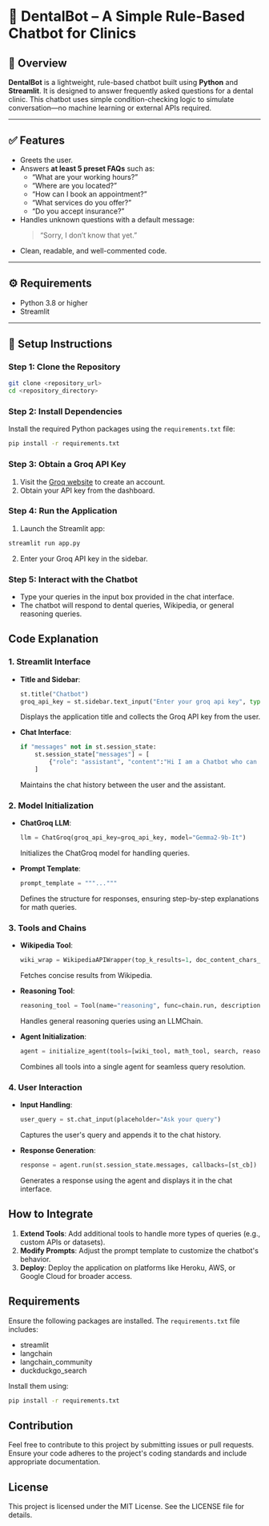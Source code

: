 # 🦷 DentalBot – A Simple Rule-Based Chatbot for Clinics

## 📝 Overview
**DentalBot** is a lightweight, rule-based chatbot built using **Python** and **Streamlit**. It is designed to answer frequently asked questions for a dental clinic. This chatbot uses simple condition-checking logic to simulate conversation—no machine learning or external APIs required.

---

## ✅ Features
- Greets the user.
- Answers **at least 5 preset FAQs** such as:
  - “What are your working hours?”
  - “Where are you located?”
  - “How can I book an appointment?”
  - “What services do you offer?”
  - “Do you accept insurance?”
- Handles unknown questions with a default message:  
  > “Sorry, I don’t know that yet.”
- Clean, readable, and well-commented code.

---

## ⚙️ Requirements
- Python 3.8 or higher
- Streamlit

---

## 🚀 Setup Instructions

### Step 1: Clone the Repository
```bash
git clone <repository_url>
cd <repository_directory>
```

### Step 2: Install Dependencies
Install the required Python packages using the `requirements.txt` file:
```bash
pip install -r requirements.txt
```

### Step 3: Obtain a Groq API Key
1. Visit the [Groq website](https://www.groq.com) to create an account.
2. Obtain your API key from the dashboard.

### Step 4: Run the Application
1. Launch the Streamlit app:
```bash
streamlit run app.py
```
2. Enter your Groq API key in the sidebar.

### Step 5: Interact with the Chatbot
- Type your queries in the input box provided in the chat interface.
- The chatbot will respond to dental queries, Wikipedia, or general reasoning queries.

## Code Explanation

### 1. **Streamlit Interface**
- **Title and Sidebar**:
  ```python
  st.title("Chatbot")
  groq_api_key = st.sidebar.text_input("Enter your groq api key", type="password")
  ```
  Displays the application title and collects the Groq API key from the user.

- **Chat Interface**:
  ```python
  if "messages" not in st.session_state:
      st.session_state["messages"] = [
          {"role": "assistant", "content":"Hi I am a Chatbot who can solve denatl queries, How may I help?"}
      ]
  ```
  Maintains the chat history between the user and the assistant.

### 2. **Model Initialization**
- **ChatGroq LLM**:
  ```python
  llm = ChatGroq(groq_api_key=groq_api_key, model="Gemma2-9b-It")
  ```
  Initializes the ChatGroq model for handling queries.

- **Prompt Template**:
  ```python
  prompt_template = """..."""
  ```
  Defines the structure for responses, ensuring step-by-step explanations for math queries.

### 3. **Tools and Chains**
- **Wikipedia Tool**:
  ```python
  wiki_wrap = WikipediaAPIWrapper(top_k_results=1, doc_content_chars_max=300)
  ```
  Fetches concise results from Wikipedia.



- **Reasoning Tool**:
  ```python
  reasoning_tool = Tool(name="reasoning", func=chain.run, description="reasoning tool to provide answers")
  ```
  Handles general reasoning queries using an LLMChain.

- **Agent Initialization**:
  ```python
  agent = initialize_agent(tools=[wiki_tool, math_tool, search, reasoning_tool], ...)
  ```
  Combines all tools into a single agent for seamless query resolution.

### 4. **User Interaction**
- **Input Handling**:
  ```python
  user_query = st.chat_input(placeholder="Ask your query")
  ```
  Captures the user's query and appends it to the chat history.

- **Response Generation**:
  ```python
  response = agent.run(st.session_state.messages, callbacks=[st_cb])
  ```
  Generates a response using the agent and displays it in the chat interface.

## How to Integrate
1. **Extend Tools**: Add additional tools to handle more types of queries (e.g., custom APIs or datasets).
2. **Modify Prompts**: Adjust the prompt template to customize the chatbot's behavior.
3. **Deploy**: Deploy the application on platforms like Heroku, AWS, or Google Cloud for broader access.

## Requirements
Ensure the following packages are installed. The `requirements.txt` file includes:
- streamlit
- langchain
- langchain_community
- duckduckgo_search

Install them using:
```bash
pip install -r requirements.txt
```

## Contribution
Feel free to contribute to this project by submitting issues or pull requests. Ensure your code adheres to the project's coding standards and include appropriate documentation.

## License
This project is licensed under the MIT License. See the LICENSE file for details.

